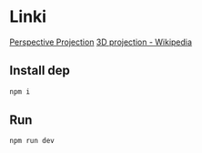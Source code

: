 # Linki
[Perspective Projection](https://www.youtube.com/watch?v=AOu1awuEqjE&t=1s)
[3D projection - Wikipedia](https://en.wikipedia.org/wiki/3D_projection)
## Install dep
```bash
npm i
```
## Run
```bash
npm run dev
```
